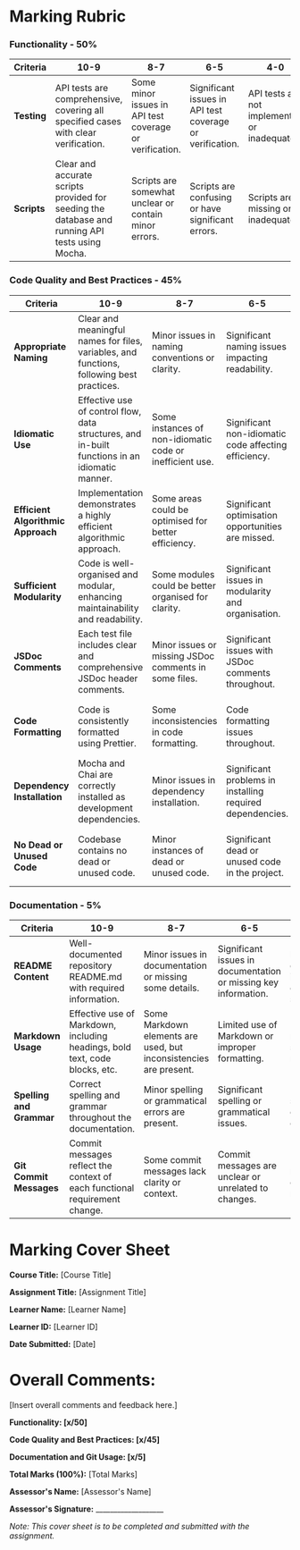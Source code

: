 # Marking Rubric

### Functionality - 50%

| **Criteria**                                      | **10-9**                                              | **8-7**                                               | **6-5**                                               | **4-0**                                               |
| -------------------------------------------------- | ----------------------------------------------------- | ----------------------------------------------------- | ----------------------------------------------------- | ----------------------------------------------------- |
| **Testing**                                  | API tests are comprehensive, covering all specified cases with clear verification. | Some minor issues in API test coverage or verification. | Significant issues in API test coverage or verification. | API tests are not implemented or inadequate.          |
| **Scripts**                                  | Clear and accurate scripts provided for seeding the database and running API tests using Mocha. | Scripts are somewhat unclear or contain minor errors.  | Scripts are confusing or have significant errors.   | Scripts are missing or inadequate.                      |

### Code Quality and Best Practices - 45%

| **Criteria**                                      | **10-9**                                              | **8-7**                                               | **6-5**                                               | **4-0**                                               |
| -------------------------------------------------- | ----------------------------------------------------- | ----------------------------------------------------- | ----------------------------------------------------- | ----------------------------------------------------- |
| **Appropriate Naming**                       | Clear and meaningful names for files, variables, and functions, following best practices. | Minor issues in naming conventions or clarity.        | Significant naming issues impacting readability.     | Naming conventions are not followed.                  |
| **Idiomatic Use**                             | Effective use of control flow, data structures, and in-built functions in an idiomatic manner. | Some instances of non-idiomatic code or inefficient use. | Significant non-idiomatic code affecting efficiency. | Poor use of control flow, data structures, or functions. |
| **Efficient Algorithmic Approach**           | Implementation demonstrates a highly efficient algorithmic approach. | Some areas could be optimised for better efficiency.  | Significant optimisation opportunities are missed.   | Inefficient algorithmic approach throughout.          |
| **Sufficient Modularity**                    | Code is well-organised and modular, enhancing maintainability and readability. | Some modules could be better organised for clarity.  | Significant issues in modularity and organisation.   | Lack of modularity, impacting code maintainability.   |
| **JSDoc Comments**                           | Each test file includes clear and comprehensive JSDoc header comments. | Minor issues or missing JSDoc comments in some files. | Significant issues with JSDoc comments throughout.   | No JSDoc comments in test files.                      |
| **Code Formatting**                          | Code is consistently formatted using Prettier.        | Some inconsistencies in code formatting.              | Code formatting issues throughout.                   | Lack of adherence to any code formatting standards.    |
| **Dependency Installation**                  | Mocha and Chai are correctly installed as development dependencies. | Minor issues in dependency installation.             | Significant problems in installing required dependencies. | Missing or incorrect installation of dependencies.    |
| **No Dead or Unused Code**                    | Codebase contains no dead or unused code.              | Minor instances of dead or unused code.              | Significant dead or unused code in the project.      | Extensive dead or unused code affecting the project.  |

### Documentation - 5%

| **Criteria**                                      | **10-9**                                              | **8-7**                                               | **6-5**                                               | **4-0**                                               |
| -------------------------------------------------- | ----------------------------------------------------- | ----------------------------------------------------- | ----------------------------------------------------- | ----------------------------------------------------- |
| **README Content**                    | Well-documented repository README.md with required information. | Minor issues in documentation or missing some details. | Significant issues in documentation or missing key information. | README.md lacks essential information or is poorly structured. |
| **Markdown Usage**                          | Effective use of Markdown, including headings, bold text, code blocks, etc. | Some Markdown elements are used, but inconsistencies are present. | Limited use of Markdown or improper formatting.      | Markdown is not used or severely misformatted.         |
| **Spelling and Grammar**                    | Correct spelling and grammar throughout the documentation. | Minor spelling or grammatical errors are present.     | Significant spelling or grammatical issues.          | Numerous spelling and grammatical errors.            |
| **Git Commit Messages**                     | Commit messages reflect the context of each functional requirement change. | Some commit messages lack clarity or context.        | Commit messages are unclear or unrelated to changes. | Lack of meaningful commit messages.                   |

# Marking Cover Sheet

**Course Title:** [Course Title]

**Assignment Title:** [Assignment Title]

**Learner Name:** [Learner Name]

**Learner ID:** [Learner ID]

**Date Submitted:** [Date]

# Overall Comments:

[Insert overall comments and feedback here.]

**Functionality: [x/50]**

**Code Quality and Best Practices: [x/45]**

**Documentation and Git Usage: [x/5]**

**Total Marks (100%):** [Total Marks]

**Assessor's Name:** [Assessor's Name]

**Assessor's Signature:** ___________________

*Note: This cover sheet is to be completed and submitted with the assignment.*
